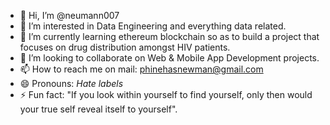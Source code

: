 - 👋 Hi, I’m @neumann007
- 👀 I’m interested in Data Engineering and everything data related.
- 🌱 I’m currently learning ethereum blockchain so as to build a project that focuses on drug distribution amongst HIV patients.
- 💞️ I’m looking to collaborate on Web & Mobile App Development projects.
- 📫 How to reach me on mail: phinehasnewman@gmail.com
- 😄 Pronouns: *Hate labels*
- ⚡ Fun fact: "If you look within yourself to find yourself, only then would your true self reveal itself to yourself".

<!---
neumann007/neumann007 is a ✨ special ✨ repository because its `README.md` (this file) appears on your GitHub profile.
You can click the Preview link to take a look at your changes.
--->
